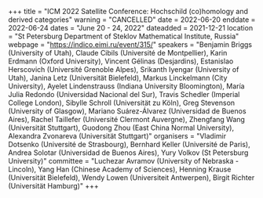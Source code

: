 +++
title = "ICM 2022 Satellite Conference: Hochschild (co)homology and derived categories"
warning = "CANCELLED"
date = 2022-06-20
enddate = 2022-06-24
dates = "June 20 - 24, 2022"
dateadded = 2021-12-21
location = "St Petersburg Department of Steklov Mathematical Institute, Russia"
webpage = "https://indico.eimi.ru/event/315/"
speakers = "Benjamin Briggs (University of Utah), Claude Cibils (Université de Montpellier), Karin Erdmann (Oxford University), Vincent Gélinas (Desjardins), Estanislao Herscovich (Université Grenoble Alpes), Srikanth Iyengar (University of Utah), Janina Letz (Universität Bielefeld), Markus Linckelmann (City University), Ayelet Lindenstrauss (Indiana University Bloomington), María Julia Redondo (Universidad Nacional del Sur), Travis Schedler (Imperial College London), Sibylle Schroll (Universität zu Köln), Greg Stevenson (University of Glasgow), Mariano Suárez-Álvarez (Universidad de Buenos Aires), Rachel Taillefer (Université Clermont Auvergne), Zhengfang Wang (Universität Stuttgart), Guodong Zhou (East China Normal University), Alexandra Zvonareva (Universität Stuttgart)"
organisers = "Vladimir Dotsenko (Université de Strasbourg), Bernhard Keller (Université de Paris), Andrea Solotar (Universidad de Buenos Aires), Yury Volkov (St Petersburg University)"
committee = "Luchezar Avramov (University of Nebraska - Lincoln), Yang Han (Chinese Academy of Sciences), Henning Krause (Universität Bielefeld), Wendy Lowen (Universiteit Antwerpen), Birgit Richter (Universität Hamburg)"
+++
